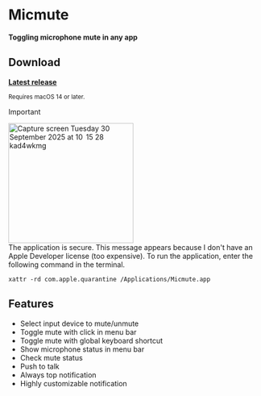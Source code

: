 # Micmute
**Toggling microphone mute in any app**

## Download

[**Latest release**](https://github.com/rokartur/Micmute/releases/latest)

<sup>Requires macOS 14 or later.</sup>

> [!IMPORTANT]
> <img width="248" height="238" alt="Capture screen Tuesday 30 September 2025 at 10  15 28 kad4wkmg" src="https://github.com/user-attachments/assets/36b8a3b1-ae43-47bc-8fc1-84660c0e2578" />
> <br>
> The application is secure. This message appears because I don't have an Apple Developer license (too expensive). To run the application, enter the following command in the terminal.
```
xattr -rd com.apple.quarantine /Applications/Micmute.app
```


## Features
- Select input device to mute/unmute
- Toggle mute with click in menu bar
- Toggle mute with global keyboard shortcut
- Show microphone status in menu bar
- Check mute status
- Push to talk
- Always top notification
- Highly customizable notification
